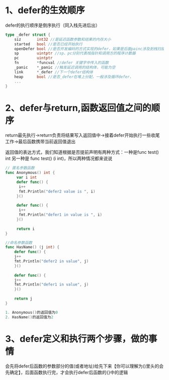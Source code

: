 
# 1、defer的生效顺序

defer的执行顺序是倒序执行（同入栈先进后出）

```go
type _defer struct {
	siz       int32 //是延迟函数参数和结果的内存大小
	started   bool //是否已经开始执行
	openDefer bool //是否开发编码的方式实现的defer，如果是后面painc涉及到栈扫描defer，把defer函数解析到对应所在函数的栈上面，不分配在堆上，但出现painc会导致需要扫描栈查看需要执行的defer
	sp        uintptr //sp、pc分别代表栈指针和调用方的程序计数器
	pc        uintptr
	fn        *funcval //defer 关键字中传入的函数
	_panic    *_panic //触发延迟调用的结构体，可能为空
	link      *_defer //下一个defer结构体
    heap      bool //是否_defer在堆上分配，一般涉及循环defer、
    ...
}
```

# 2、defer与return,函数返回值之间的顺序

return最先执行->return负责将结果写入返回值中->接着defer开始执行一些收尾工作->最后函数携带当前返回值退出

返回值的表达方式，我们知道根据是否提前声明有两种方式：一种是func test() int 另一种是 func test() (i int)，所以两种情况都来说说

```go
// 匿名参数函数
func Anonymous() int {
     var i int
     defer func() {
      i++
      fmt.Println("defer2 value is ", i)
     }()
    
     defer func() {
      i++
      fmt.Println("defer1 in value is ", i)
     }()
    
     return i
}

//命名参数函数
func HasName() (j int) {
    defer func() {
    j++
    fmt.Println("defer2 in value", j)
    }()
    
    defer func() {
    j++
    fmt.Println("defer1 in value", j)
    }()
    
    return j
}

1. Anonymous()的返回值为0
2. HasName()的返回值为2
```

# 3、defer定义和执行两个步骤，做的事情

会先将defer后函数的参数部分的值(或者地址)给先下来【你可以理解为()里头的会先确定】，后面函数执行完，才会执行defer后函数的{}中的逻辑